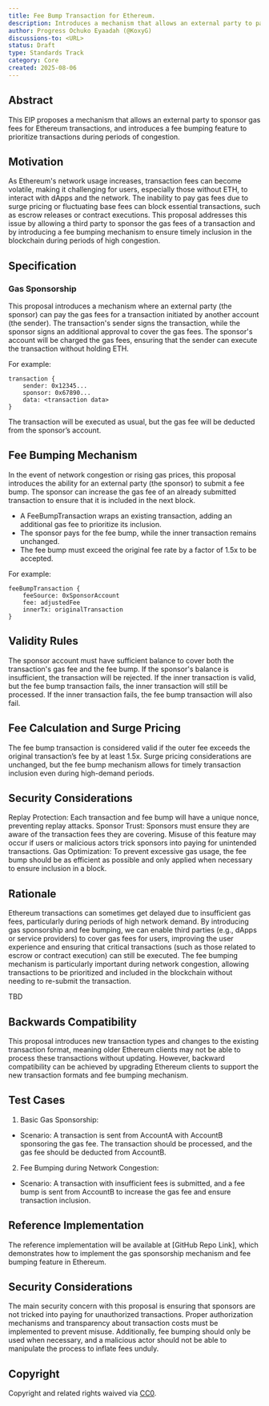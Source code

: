 ```yaml
---
title: Fee Bump Transaction for Ethereum.
description: Introduces a mechanism that allows an external party to pay the gas fees for an Ethereum transaction, improving transaction reliability and user experience.
author: Progress Ochuko Eyaadah (@KoxyG)
discussions-to: <URL>
status: Draft
type: Standards Track
category: Core
created: 2025-08-06
---
```


## Abstract
This EIP proposes a mechanism that allows an external party to sponsor gas fees for Ethereum transactions, and introduces a fee bumping feature to prioritize transactions during periods of congestion.

## Motivation
As Ethereum's network usage increases, transaction fees can become volatile, making it challenging for users, especially those without ETH, to interact with dApps and the network. The inability to pay gas fees due to surge pricing or fluctuating base fees can block essential transactions, such as escrow releases or contract executions. This proposal addresses this issue by allowing a third party to sponsor the gas fees of a transaction and by introducing a fee bumping mechanism to ensure timely inclusion in the blockchain during periods of high congestion.


## Specification
### Gas Sponsorship

This proposal introduces a mechanism where an external party (the sponsor) can pay the gas fees for a transaction initiated by another account (the sender). The transaction's sender signs the transaction, while the sponsor signs an additional approval to cover the gas fees. The sponsor's account will be charged the gas fees, ensuring that the sender can execute the transaction without holding ETH.

For example:
```solidity
transaction {
    sender: 0x12345...
    sponsor: 0x67890...
    data: <transaction data>
}
```
The transaction will be executed as usual, but the gas fee will be deducted from the sponsor’s account.

## Fee Bumping Mechanism
In the event of network congestion or rising gas prices, this proposal introduces the ability for an external party (the sponsor) to submit a fee bump. The sponsor can increase the gas fee of an already submitted transaction to ensure that it is included in the next block.
- A FeeBumpTransaction wraps an existing transaction, adding an additional gas fee to prioritize its inclusion.
- The sponsor pays for the fee bump, while the inner transaction remains unchanged.
- The fee bump must exceed the original fee rate by a factor of 1.5x to be accepted.

For example:
```Solidity
feeBumpTransaction {
    feeSource: 0xSponsorAccount
    fee: adjustedFee
    innerTx: originalTransaction
}
```

## Validity Rules
The sponsor account must have sufficient balance to cover both the transaction's gas fee and the fee bump.
If the sponsor's balance is insufficient, the transaction will be rejected.
If the inner transaction is valid, but the fee bump transaction fails, the inner transaction will still be processed.
If the inner transaction fails, the fee bump transaction will also fail.

## Fee Calculation and Surge Pricing
The fee bump transaction is considered valid if the outer fee exceeds the original transaction’s fee by at least 1.5x.
Surge pricing considerations are unchanged, but the fee bump mechanism allows for timely transaction inclusion even during high-demand periods.

## Security Considerations
Replay Protection: Each transaction and fee bump will have a unique nonce, preventing replay attacks.
Sponsor Trust: Sponsors must ensure they are aware of the transaction fees they are covering. Misuse of this feature may occur if users or malicious actors trick sponsors into paying for unintended transactions.
Gas Optimization: To prevent excessive gas usage, the fee bump should be as efficient as possible and only applied when necessary to ensure inclusion in a block.


## Rationale
Ethereum transactions can sometimes get delayed due to insufficient gas fees, particularly during periods of high network demand. By introducing gas sponsorship and fee bumping, we can enable third parties (e.g., dApps or service providers) to cover gas fees for users, improving the user experience and ensuring that critical transactions (such as those related to escrow or contract execution) can still be executed. The fee bumping mechanism is particularly important during network congestion, allowing transactions to be prioritized and included in the blockchain without needing to re-submit the transaction.

TBD

## Backwards Compatibility

This proposal introduces new transaction types and changes to the existing transaction format, meaning older Ethereum clients may not be able to process these transactions without updating. However, backward compatibility can be achieved by upgrading Ethereum clients to support the new transaction formats and fee bumping mechanism.


## Test Cases
1. Basic Gas Sponsorship:
- Scenario: A transaction is sent from AccountA with AccountB sponsoring the gas fee. The transaction should be processed, and the gas fee should be deducted from AccountB.
2. Fee Bumping during Network Congestion:
- Scenario: A transaction with insufficient fees is submitted, and a fee bump is sent from AccountB to increase the gas fee and ensure transaction inclusion.

## Reference Implementation
The reference implementation will be available at [GitHub Repo Link], which demonstrates how to implement the gas sponsorship mechanism and fee bumping feature in Ethereum.



## Security Considerations

The main security concern with this proposal is ensuring that sponsors are not tricked into paying for unauthorized transactions. Proper authorization mechanisms and transparency about transaction costs must be implemented to prevent misuse. Additionally, fee bumping should only be used when necessary, and a malicious actor should not be able to manipulate the process to inflate fees unduly.



## Copyright

Copyright and related rights waived via [CC0](../LICENSE.md).
